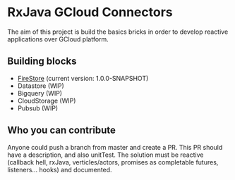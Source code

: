 # RxJava GCloud Connectors

The aim of this project is build the basics bricks in order to develop reactive applications over GCloud platform.

## Building blocks

* [FireStore](https://github.com/masmovil/rx-gcloud-connectors/tree/master/firestore) (current version: 1.0.0-SNAPSHOT)
* Datastore (WIP)
* Bigquery (WIP)
* CloudStorage (WIP)
* Pubsub (WIP)


## Who you can contribute

Anyone could push a branch from master and create a PR.
This PR should have a description, and also unitTest. The solution must be reactive (callback hell, rxJava, verticles/actors, promises as completable futures, listeners... hooks) and documented.
